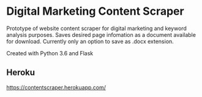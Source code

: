 # Digital Marketing Content Scraper

Prototype of website content scraper for digital marketing and keyword analysis purposes.
Saves desired page infomation as a document available for download.
Currently only an option to save as .docx extension.

Created with Python 3.6 and Flask

## Heroku

https://contentscraper.herokuapp.com/

